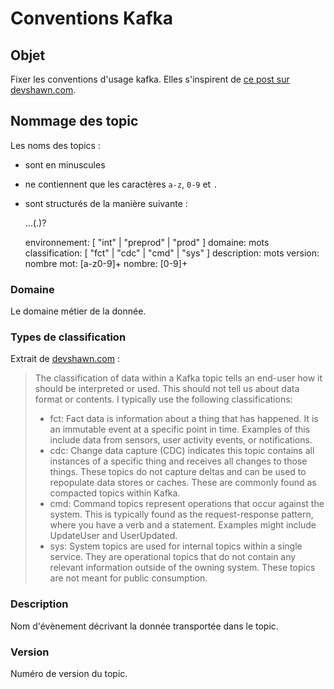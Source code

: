 # Conventions Kafka

## Objet

Fixer les conventions d'usage kafka. Elles s'inspirent de [ce post sur devshawn.com](https://devshawn.com/blog/apache-kafka-topic-naming-conventions/).

## Nommage des topic

Les noms des topics :

- sont en minuscules
- ne contiennent que les caractères `a-z`, `0-9` et `.`
- sont structurés de la manière suivante :

    <environnement>.<domaine>.<classification>.<description>(.<version>)?

    environnement:  [ "int" | "preprod" | "prod" ]
    domaine:        mots
    classification: [ "fct" | "cdc" | "cmd" | "sys" ]
    description:    mots
    version:        nombre
    mot:            [a-z0-9]+
    nombre:         [0-9]+

### Domaine

Le domaine métier de la donnée.

### Types de classification

Extrait de [devshawn.com](https://devshawn.com/blog/apache-kafka-topic-naming-conventions/) :

> The classification of data within a Kafka topic tells an end-user how it should be interpreted or used. This should not tell us about data format or contents. I typically use the following classifications:
> - fct: Fact data is information about a thing that has happened. It is an immutable event at a specific point in time. Examples of this include data from sensors, user activity events, or notifications.
> - cdc: Change data capture (CDC) indicates this topic contains all instances of a specific thing and receives all changes to those things. These topics do not capture deltas and can be used to repopulate data stores or caches. These are commonly found as compacted topics within Kafka.
> - cmd: Command topics represent operations that occur against the system. This is typically found as the request-response pattern, where you have a verb and a statement. Examples might include UpdateUser and UserUpdated.
> - sys: System topics are used for internal topics within a single service. They are operational topics that do not contain any relevant information outside of the owning system. These topics are not meant for public consumption.

### Description

Nom d'évènement décrivant la donnée transportée dans le topic.

### Version

Numéro de version du topic.

